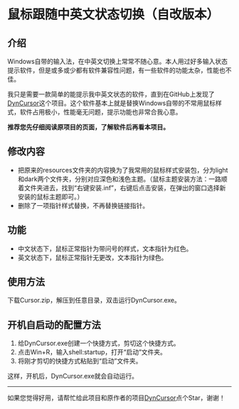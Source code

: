 # 鼠标跟随中英文状态切换（自改版本）

## 介绍

Windows自带的输入法，在中英文切换上常常不随心意。本人用过好多输入状态提示软件，但是或多或少都有软件兼容性问题，有一些软件的功能太杂，性能也不佳。

我只是需要一款简单的能提示我中英文状态的软件，直到在GitHub上发现了[DynCursor](https://github.com/alvinfunborn/DynCursor)这个项目。这个软件基本上就是替换Windows自带的不常用鼠标样式，软件占用极小，性能毫无问题，提示功能也非常合我心意。

**推荐您先仔细阅读原项目的页面，了解软件后再看本项目。**

## 修改内容

- 把原来的resources文件夹的内容换为了我常用的鼠标样式安装包，分为light和dark两个文件夹，分别对应深色和浅色主题。（鼠标主题安装方法：一路顺着文件夹进去，找到“右键安装.inf”，右键后点击安装，在弹出的窗口选择新安装的鼠标主题即可。）
- 删除了一项指针样式替换，不再替换链接指针。

## 功能

- 中文状态下，鼠标正常指针为带问号的样式，文本指针为红色。
- 英文状态下，鼠标正常指针无更改，文本指针为绿色。

## 使用方法

下载Cursor.zip，解压到任意目录，双击运行DynCursor.exe。

## 开机自启动的配置方法

1. 给DynCursor.exe创建一个快捷方式，剪切这个快捷方式。
2. 点击Win+R，输入shell:startup，打开“启动”文件夹。
3. 将刚才剪切的快捷方式粘贴到“启动”文件夹。

这样，开机后，DynCursor.exe就会自动运行。

---

如果您觉得好用，请帮忙给此项目和原作者的项目[DynCursor](https://github.com/alvinfunborn/DynCursor)点个Star，谢谢！